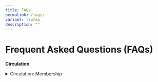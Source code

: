 ```yaml
---
title: FAQs
permalink: /faqs/
variant: tiptap
description: ""
---
```

<h1><strong>Frequent Asked Questions (FAQs)</strong></h1>
<p><strong>Circulation</strong>
</p>
<div data-type="detailGroup" class="isomer-accordion-group isomer-accordion isomer-accordion-white">
<details class="isomer-details">
<summary>Circulation: Membership</summary>
<div data-type="detailsContent" class="isomer-details-content">
<p><strong><em>Q: Who can be a member of READ@Academy?</em></strong>
</p>
<p>A: Membership is open to:</p>
<ul data-tight="true" class="tight">
<li>
<p>Education officers of MOE and non-MOE schools</p>
</li>
<li>
<p>Executive and Administrative Staff of MOE and non-MOE schools</p>
</li>
<li>
<p>Allied Educators (schools and MOE HQs)</p>
</li>
<li>
<p>MOE kindergarten educators</p>
</li>
<li>
<p>School Counsellors</p>
</li>
<li>
<p>Special Education Needs Officers</p>
</li>
<li>
<p>Student Welfare Officers)</p>
</li>
<li>
<p>Outdoor Adventure Educators</p>
</li>
<li>
<p>MOE Retired staff</p>
</li>
<li>
<p>External members from organisations that have work related to MOE.</p>
</li>
</ul>
<p></p>
<p><strong><em>Q: I am a direct-hire teacher. I have a MIMS Login ID but I cannot access resources in READ with my MIMS ID. How do I apply for membership?</em></strong>
</p>
<p>A:<em> </em>Direct Hires’ accounts are only created if the school’s LA
create the account. Please request for READ@Academy in the MIMS portal
through your LA.</p>
</div>
</details>
</div>
<p></p>